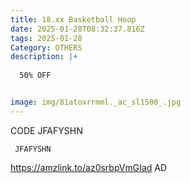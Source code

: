 ```yaml
---
title: 18.xx Basketball Hoop
date: 2025-01-28T08:32:37.816Z
tags: 2025-01-28
Category: OTHERS
description: |+
  
  50% OFF 


image: img/81atoxrrmml._ac_sl1500_.jpg
---
```

CODE JFAFYSHN 

<pre class="language-javascript"><code

class="language-javascript"> JFAFYSHN  </code></pre>


https://amzlink.to/az0srbpVmGIad
AD